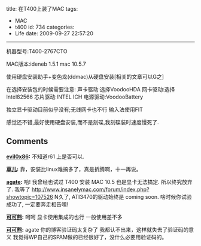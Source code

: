 title: 在T400上装了MAC
tags:
  - MAC
  - t400
id: 734
categories:
  - Life
date: 2009-09-27 22:57:20
---

机器型号:T400-2767CTO

MAC版本:ideneb 1.5.1 mac 10.5.7

使用硬盘安装助手+变色龙(ddmac)从硬盘安装[相关的文章可以G之]

在选择安装包的时候需要注意:
    声卡驱动:选择VoodooHDA
    网卡驱动:选择Intel82566
    芯片驱动:INTEL ICH
    电源驱动:VoodooBattery

独立显卡驱动目前似乎没有;无线网卡也不行
输入法使用FIT

感觉还不错,最好使用硬盘安装,而不是刻碟,我刻碟装时速度慢死了.
## Comments

**[evil0x86](#6570 "2009-10-06 20:17:30"):** 不知道r61 上是否可以.

**[草儿](#6538 "2009-09-28 09:09:31"):** 靠，安装比linux难搞多了，真是折腾啊，十一再说。

**[agate](#6539 "2009-09-28 09:28:38"):** 哈! 我曾经也试过 T400 安装 MAC 10.5 也是显卡无法搞定. 所以终究放弃了. 我等了 http://www.insanelymac.com/forum/index.php?showtopic=107526 N久了, ATI3470的驱动始终是 coming soon. 啥时候你试验成功了, 一定要奔走相告噢!

**[可可熊](#6540 "2009-09-28 11:56:53"):** 呵呵 显卡使用集成的也行 一般使用差不多

**[可可熊](#6541 "2009-09-28 12:01:34"):** agate 你的博客验证码太复杂了 我都认不出来，这样就失去了验证码的意义 我觉得WP自己的SPAM做的已经很好了，没什么必要用验证码的。

